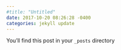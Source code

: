 ```yaml
---
#title: "Untitled"
date: 2017-10-20 08:26:28 -0400
categories: jekyll update
---
```

You’ll find this post in your `_posts` directory
